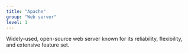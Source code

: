 ```yaml
---
title: "Apache"
group: "Web server"
level: 1
---
```


Widely-used, open-source web server known for its reliability, flexibility, and extensive feature set.